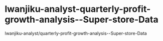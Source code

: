 # lwanjiku-analyst-quarterly-profit-growth-analysis--Super-store-Data
lwanjiku-analyst/quarterly-profit-growth-analysis--Super-store-Data
